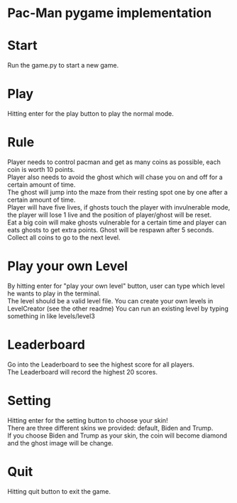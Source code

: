 # Pac-Man pygame implementation
# Start
Run the game.py to start a new game.

# Play
Hitting enter for the play button to play the normal mode.

# Rule
Player needs to control pacman and get as many coins as possible, each coin is worth 10 points.     
Player also needs to avoid the ghost which will chase you on and off for a certain amount of time.   
The ghost will jump into the maze from their resting spot one by one after a certain amount of time.    
Player will have five lives, if ghosts touch the player with invulnerable mode, the player will lose 1 live and the position of player/ghost will be reset.  
Eat a big coin will make ghosts vulnerable for a certain time and player can eats ghosts to get extra points. Ghost will be respawn after 5 seconds.  
Collect all coins to go to the next level.  

# Play your own Level
By hitting enter for "play your own level" button, user can type which level he wants to play in the terminal.  
The level should be a valid level file. You can create your own levels in LevelCreator (see the other readme)
You can run an existing level by typing something in like levels/level3

# Leaderboard
Go into the Leaderboard to see the highest score for all players.  
The Leaderboard will record the highest 20 scores.  

# Setting
Hitting enter for the setting button to choose your skin!  
There are three different skins we provided: default, Biden and Trump.  
If you choose Biden and Trump as your skin, the coin will become diamond and the ghost image will be change.  

# Quit
Hitting quit button to exit the game.  

